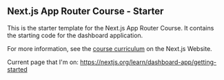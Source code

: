 ## Next.js App Router Course - Starter

This is the starter template for the Next.js App Router Course. It contains the
starting code for the dashboard application.

For more information, see the [course curriculum](https://nextjs.org/learn) on
the Next.js Website.

Current page that I'm on: https://nextjs.org/learn/dashboard-app/getting-started
